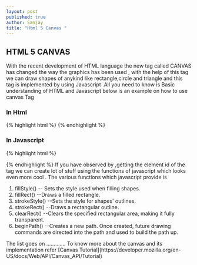 ```yaml
---
layout: post
published: true
author: Sanjay
title: "Html 5 Canvas "
---
```




## HTML 5 CANVAS
With the recent development of HTML language  the new tag called CANVAS has changed the way the graphics has been used , with the help of this tag we can draw shapes of anykind like rectangle,circle and triangle and this tag is implemented by using Javascript .All you need to know is Basic understanding of HTML and Javascript below is an example on how to use canvas Tag 

### In Html 
{% highlight html %}
<canvas id="myCanvas" width="200" height="100" >
</canvas>
{% endhighlight %}
### In Javascript
{% highlight html %}
<script>
var c = document.getElementById("myCanvas");
var ctx = c.getContext("2d");
ctx.fillStyle = "yellow";
ctx.fillRect(0,0,150,75);
</script>
{% endhighlight %}
If you have observed by ,getting the element id of the tag we can create lot of stuff using the functions of javascript which looks even more cool .
The various functions which javascript provide is 
<ol>
<li>fillStyle() -- Sets the style used when filling shapes.</li> 
<li>fillRect() --Draws a filled rectangle.</li>
<li>strokeStyle() --Sets the style for shapes' outlines.</li>
<li>strokeRect() --Draws a rectangular outline.</li>
<li>clearRect() --Clears the specified rectangular area, making it fully transparent.</li>
<li>beginPath() --Creates a new path. Once created, future drawing commands are directed into the path and used to build the path up.</li>
</ol>
The list goes on .............
To know more about the canvas and its implementation refer 
[Canvas Tutorial](https://developer.mozilla.org/en-US/docs/Web/API/Canvas_API/Tutorial)
